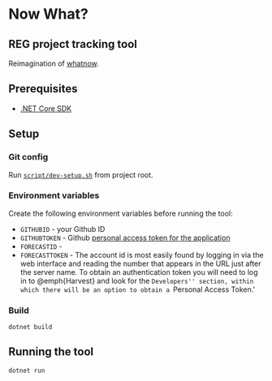 # Now What?
## REG project tracking tool

Reimagination of [whatnow](https://github.com/alan-turing-institute/whatnow).

## Prerequisites

- [.NET Core SDK](https://dotnet.microsoft.com/download/dotnet/5.0)

## Setup

### Git config

Run [`script/dev-setup.sh`](script/dev-setup.sh) from project root.

### Environment variables

Create the following environment variables before running the tool:

- `GITHUBID` - your Github ID
- `GITHUBTOKEN` - Github [personal access token for the application](https://docs.github.com/en/github/authenticating-to-github/creating-a-personal-access-token)
- `FORECASTID` -
- `FORECASTTOKEN` -
The account id is most easily found by logging in via the web interface and
reading the number that appears in the URL just after the server name. To obtain
an authentication token you will need to log in to @emph{Harvest} and look for
the ``Developers'' section, within which there will be an option to obtain a
``Personal Access Token.'

### Build

```
dotnet build
```

## Running the tool

```
dotnet run
```
